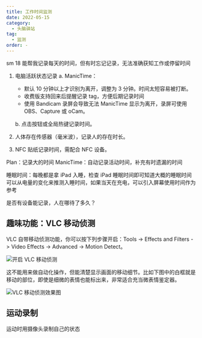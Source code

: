 ```yaml
---
title: 工作时间监测
date: 2022-05-15
category:
  - 头脑驿站
tag:
  - 监测
order: -
---
```


sm 18 能帮我记录每天的时间，但有时忘记记录，无法准确获知工作或停留时间

1. 电脑活跃状态记录
   a. ManicTime：

   - 默认 10 分钟以上才识别为离开，调整为 3 分钟。时间太短容易被打断。
   - 收费版支持回来后提醒记录 tag，方便后期记录时间
   - 使用 Bandicam 录屏会导致无法 ManicTime 显示为离开，录屏可使用 OBS、Capture 或 oCam。

   b. 点击按钮或全局热键记录时间。

2. 人体存在传感器（毫米波），记录人的存在时长。
3. NFC 贴纸记录时间，需配合 NFC 设备。

Plan：记录大的时间
ManicTime：自动记录活动时间，补充有时遗漏的时间

睡眠时间：每晚都是拿 iPad 入睡，检查 iPad 睡眠时间即可知道大概的睡眠时间
可以从电量的变化来推测入睡时间，如果当天在充电，可以引入屏幕使用时间作为参考

是否有设备能记录，人在哪待了多久？

## 趣味功能：VLC 移动侦测

VLC 自带移动侦测功能，你可以按下列步骤开启：Tools -> Effects and Filters -> Video Effects -> Advanced -> Motion Detect。

![开启 VLC 移动侦测](http://tc.seoipo.com/2022-05-17-22-48-25.png)

这不能用来做自动化操作，但能清楚显示画面的移动细节。比如下图中的白框就是移动的部位，即使是细微的表情也能标出来，非常适合充当微表情鉴定器。

![VLC 移动侦测效果图](http://tc.seoipo.com/2022-05-17-22-56-58.png)

## 运动录制

运动时用摄像头录制自己的状态
